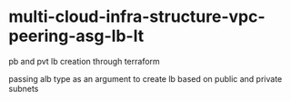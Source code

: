 # multi-cloud-infra-structure-vpc-peering-asg-lb-lt

pb and pvt lb creation through terraform

passing alb type as an argument to create lb based on public and private subnets